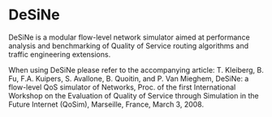 DeSiNe
======

DeSiNe is a modular flow-level network simulator aimed at performance analysis and benchmarking of Quality of Service routing algorithms and traffic engineering extensions.

When using DeSiNe please refer to the accompanying article: T. Kleiberg, B. Fu, F.A. Kuipers, S. Avallone, B. Quoitin, and P. Van Mieghem, DeSiNe: a flow-level QoS simulator of Networks, Proc. of the first International Workshop on the Evaluation of Quality of Service through Simulation in the Future Internet (QoSim), Marseille, France, March 3, 2008. 

